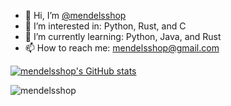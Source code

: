 - 👋 Hi, I’m  <a href="https://github.com/mendelsshop/">@mendelsshop</a>
- 👀 I’m interested in: Python, Rust, and C 
- 🌱 I’m currently learning: Python, Java, and Rust
- 📫 How to reach me: mendelsshop@gmail.com

[![mendelsshop's GitHub stats](https://github-readme-stats.vercel.app/api?username=mendelsshop)](https://github.com/mendelsshop/github-readme-stats)
<p><img align="left" src="https://github-readme-stats.vercel.app/api/top-langs?username=mendelsshop&show_icons=true&locale=en&layout=compact" alt="mendelsshop" /></p>
<!---
mendelsshop/mendelsshop is a ✨ special ✨ repository because its `README.md` (this file) appears on your GitHub profile.
You can click the Preview link to take a look at your changes.
--->
